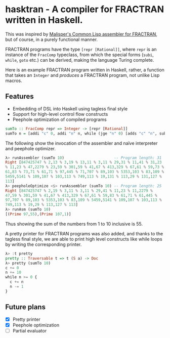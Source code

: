 # hasktran - A compiler for FRACTRAN written in Haskell.

This was inspired by [Malisper's Common Lisp assembler for
FRACTRAN](https://malisper.me/building-fizzbuzz-fractran-bottom/), but
of course, in a purely functional manner.

FRACTRAN programs have the type `[repr [Rational]]`, where `repr` is
an instance of the `FracComp` typeclass, from which the special forms
(`subi`, `while`, `goto` etc.) can be derived, making the language
Turing complete.

Here is an example FRACTRAN program written in Haskell, rather, a
function that takes an `Integer` and _produces_ a FRACTRAN program,
not unlike Lisp macros.

## Features
- Embedding of DSL into Haskell using tagless final style
- Support for high-level control flow constructs
- Peephole optimization of compiled programs
```haskell
sumTo :: FracComp repr => Integer -> [repr [Rational]]
sumTo n = [addi "c" 0, addi "n" n, while (jge "n" 0) [adds "c" "n", subi "n" 1]]
```

The following show the invocation of the assembler and naïve
interpreter and peephole optimizer.
```haskell
λ> runAssembler (sumTo 10)                      -- Program length: 31
Right [847425747 % 2,13 % 3,19 % 13,11 % 3,11 % 29,31 % 11,41 % 31,23
% 11,23 % 47,2279 % 23,59 % 301,59 % 41,67 % 413,329 % 67,61 % 59,73 %
61,83 % 73,71 % 61,71 % 97,445 % 71,707 % 89,103 % 5353,103 % 83,109 %
5459,5141 % 109,107 % 103,113 % 749,113 % 19,131 % 113,29 % 131,127 %
113]
λ> peepholeOptimize <$> runAssembler (sumTo 10) -- Program length: 25
Right [847425747 % 2,19 % 3,11 % 3,11 % 29,41 % 11,23 % 11,2279 %
47,59 % 301,59 % 41,67 % 413,329 % 67,61 % 59,83 % 61,71 % 61,445 %
97,707 % 89,103 % 5353,103 % 83,109 % 5459,5141 % 109,107 % 103,113 %
749,113 % 19,29 % 113,127 % 113]
λ> runAsm (sumTo 10)
[(Prime 97,55),(Prime 107,1)]
```

Thus showing the sum of the numbers from 1 to 10 inclusive is 55.

A pretty printer for FRACTRAN programs was also added, and thanks to
the tagless final style, we are able to print high level constructs
like while loops by writing the corresponding printer.
```haskell
λ> :t pretty
pretty :: Traversable t => t (S a) -> Doc
λ> pretty (sumTo 10)
c += 0
n += 10
while n >= 0 {
  c += n
  n -= 1
}
```
## Future plans
- [x] Pretty printer
- [x] Peephole optimization
- [ ] Partial evaluator
